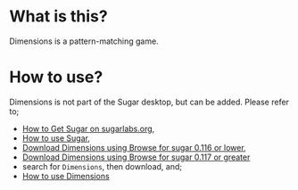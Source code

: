 What is this?
=============

Dimensions is a pattern-matching game.

How to use?
===========

Dimensions is not part of the Sugar desktop, but can be added.  Please refer to;

* [How to Get Sugar on sugarlabs.org](https://sugarlabs.org/),
* [How to use Sugar](https://help.sugarlabs.org/),
* [Download Dimensions using Browse for sugar 0.116 or lower](https://activities.sugarlabs.org/),
* [Download Dimensions using Browse for sugar 0.117 or greater](https://v4.activities.sugarlabs.org/)
* search for `Dimensions`, then download, and;
* [How to use Dimensions](https://help.sugarlabs.org/dimensions.html)
